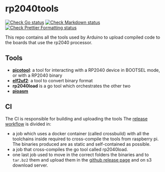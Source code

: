 # rp2040tools

[![Check Go status](https://github.com/arduino/rp2040tools/actions/workflows/check-go-task.yml/badge.svg)](https://github.com/arduino/rp2040tools/actions/workflows/check-go-task.yml)
[![Check Markdown status](https://github.com/arduino/rp2040tools/actions/workflows/check-markdown-task.yml/badge.svg)](https://github.com/arduino/rp2040tools/actions/workflows/check-markdown-task.yml)
[![Check Prettier Formatting status](https://github.com/arduino/rp2040tools/actions/workflows/check-prettier-formatting-task.yml/badge.svg)](https://github.com/arduino/rp2040tools/actions/workflows/check-prettier-formatting-task.yml)

This repo contains all the tools used by Arduino to upload compiled code to the boards that use the rp2040 processor.

## Tools

- [**picotool**](https://github.com/raspberrypi/picotool): a tool for interacting with a RP2040 device in BOOTSEL mode, or with a RP2040 binary
- [**elf2uf2**](https://github.com/raspberrypi/pico-sdk/tree/master/tools/elf2uf2): a tool to convert binary format
- **rp2040load** is a go tool which orchestrates the other two
- [**pioasm**](https://github.com/raspberrypi/pico-sdk/tree/master/tools/pioasm)

## CI

The CI is responsible for building and uploading the tools
The [release workflow](https://github.com/arduino/rp2040tools/blob/master/.github/workflows/release.yml) is divided in:

- a job which uses a docker container (called crossbuild) with all the toolchains inside required to cross-compile the tools from raspberry pi. The binaries produced are as static and self-contained as possible.
- a job that cross-compiles the go tool called rp2040load.
- one last job used to move in the correct folders the binaries and to `tar.bz2` them and upload them in the [github release page](https://github.com/arduino/rp2040tools/releases) and on s3 download server.
